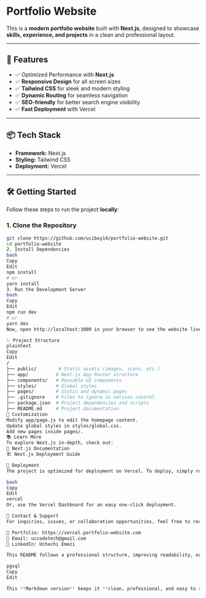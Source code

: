 # **Portfolio Website**  

This is a **modern portfolio website** built with **Next.js**, designed to showcase **skills, experience, and projects** in a clean and professional layout.  

---

## 🚀 **Features**  
- ✅ Optimized Performance with **Next.js**  
- ✅ **Responsive Design** for all screen sizes  
- ✅ **Tailwind CSS** for sleek and modern styling  
- ✅ **Dynamic Routing** for seamless navigation  
- ✅ **SEO-friendly** for better search engine visibility  
- ✅ **Fast Deployment** with Vercel  

---

## 📦 **Tech Stack**  
- **Framework:** Next.js  
- **Styling:** Tailwind CSS  
- **Deployment:** Vercel  

---

## 🛠️ **Getting Started**  

Follow these steps to run the project **locally**:  

### **1. Clone the Repository**  
```bash
git clone https://github.com/uciboy14/portfolio-website.git
cd portfolio-website
2. Install Dependencies
bash
Copy
Edit
npm install 
# or
yarn install
3. Run the Development Server
bash
Copy
Edit
npm run dev
# or
yarn dev
Now, open http://localhost:3000 in your browser to see the website live.

✨ Project Structure
plaintext
Copy
Edit
/ 
├── public/        # Static assets (images, icons, etc.)
├── app/          # Next.js App Router structure
├── components/   # Reusable UI components
├── styles/       # Global styles
├── pages/        # Static and dynamic pages
├── .gitignore    # Files to ignore in version control
├── package.json  # Project dependencies and scripts
├── README.md     # Project documentation
📖 Customization
Modify app/page.js to edit the homepage content.
Update global styles in styles/global.css.
Add new pages inside pages/.
📚 Learn More
To explore Next.js in-depth, check out:
📖 Next.js Documentation
🏗 Next.js Deployment Guide

🚀 Deployment
The project is optimized for deployment on Vercel. To deploy, simply run:

bash
Copy
Edit
vercel
Or, use the Vercel Dashboard for an easy one-click deployment.

📩 Contact & Support
For inquiries, issues, or collaboration opportunities, feel free to reach out:

💼 Portfolio: https://vercel.portfolio-website.com
📧 Email: uccodetech@gmail.com
🔗 LinkedIn: Uchechi Emezi

This README follows a professional structure, improving readability, organization, and clarity. 🚀 Let me know if you need any refinements! 😊

pgsql
Copy
Edit

This **Markdown version** keeps it **clean, professional, and easy to read**. Let me k